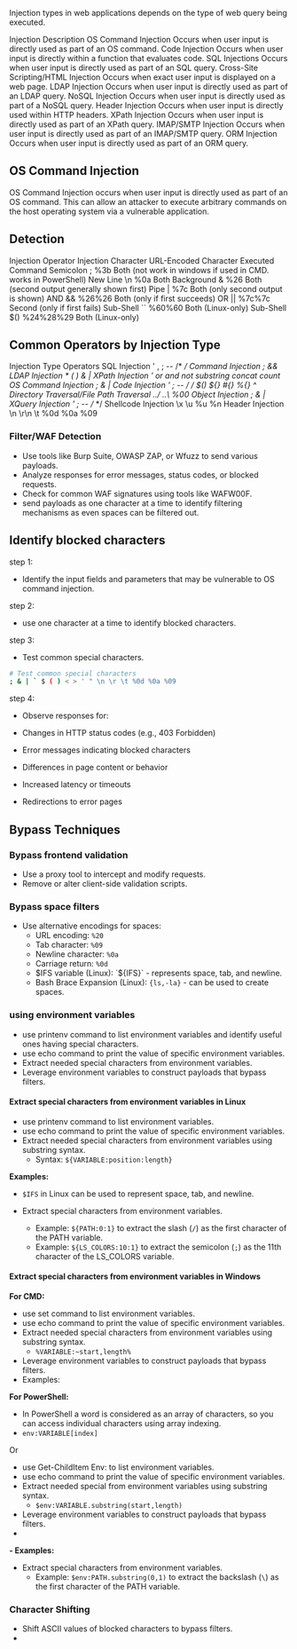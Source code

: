 Injection types in web applications depends on the type of web query being executed.

Injection 	                               Description
OS Command Injection 	                   Occurs when user input is directly used as part of an OS command.
Code Injection 	Occurs                     when user input is directly within a function that evaluates code.
SQL Injections 	Occurs                     when user input is directly used as part of an SQL query.
Cross-Site Scripting/HTML Injection    	   Occurs when exact user input is displayed on a web page.
LDAP Injection                               Occurs when user input is directly used as part of an LDAP query.
NoSQL Injection                             Occurs when user input is directly used as part of a NoSQL query.
Header Injection                             Occurs when user input is directly used within HTTP headers.
XPath Injection                             Occurs when user input is directly used as part of an XPath query.
IMAP/SMTP Injection                          Occurs when user input is directly used as part of an IMAP/SMTP query.
ORM Injection                              Occurs when user input is directly used as part of an ORM query.


## OS Command Injection

OS Command Injection occurs when user input is directly used as part of an OS command. This can allow an attacker to execute arbitrary commands on the host operating system via a vulnerable application.

## Detection

Injection Operator 	Injection Character 	URL-Encoded Character 	Executed Command
Semicolon 	; 	%3b 	Both (not work in windows if used in CMD. works in PowerShell)
New Line 	\n 	%0a 	Both
Background 	& 	%26 	Both (second output generally shown first)
Pipe 	| 	%7c 	Both (only second output is shown)
AND 	&& 	%26%26 	Both (only if first succeeds)
OR 	|| 	%7c%7c 	Second (only if first fails)
Sub-Shell 	`` 	%60%60 	Both (Linux-only)
Sub-Shell 	$() 	%24%28%29 	Both (Linux-only)


## Common Operators by Injection Type

Injection Type 	Operators
SQL Injection 	' , ; -- /* */
Command Injection 	; &&
LDAP Injection 	* ( ) & |
XPath Injection 	' or and not substring concat count
OS Command Injection 	; & |
Code Injection 	' ; -- /* */ $() ${} #{} %{} ^
Directory Traversal/File Path Traversal 	../ ..\\ %00
Object Injection 	; & |
XQuery Injection 	' ; -- /* */
Shellcode Injection 	\x \u %u %n
Header Injection 	\n \r\n \t %0d %0a %09

### Filter/WAF Detection
- Use tools like Burp Suite, OWASP ZAP, or Wfuzz to send various payloads.
- Analyze responses for error messages, status codes, or blocked requests.
- Check for common WAF signatures using tools like WAFW00F.
- send payloads as one character at a time to identify filtering mechanisms as even spaces can be filtered out.

## Identify blocked characters

step 1:

- Identify the input fields and parameters that may be vulnerable to OS command injection.

step 2:

- use one character at a time to identify blocked characters.

step 3:

- Test common special characters.

```bash
# Test common special characters
; & | ` $ ( ) < > ' " \n \r \t %0d %0a %09
``` 

step 4:

- Observe responses for:

- Changes in HTTP status codes (e.g., 403 Forbidden)
- Error messages indicating blocked characters
- Differences in page content or behavior
- Increased latency or timeouts
- Redirections to error pages

## Bypass Techniques

### Bypass frontend validation

- Use a proxy tool to intercept and modify requests.
- Remove or alter client-side validation scripts.

### Bypass space filters

- Use alternative encodings for spaces:
  - URL encoding: `%20`
  - Tab character: `%09`
  - Newline character: `%0a`
  - Carriage return: `%0d`
  - $IFS variable (Linux): `${IFS}` - represents space, tab, and newline.
  - Bash Brace Expansion (Linux): `{ls,-la}` - can be used to create spaces.

### using environment variables 

- use printenv command to list environment variables and identify useful ones having special characters.
- use echo command to print the value of specific environment variables.
- Extract needed special characters from environment variables.
- Leverage environment variables to construct payloads that bypass filters.

#### Extract special characters from environment variables in Linux

- use printenv command to list environment variables.
- use echo command to print the value of specific environment variables.
- Extract needed special characters from environment variables using substring syntax.
  - Syntax: `${VARIABLE:position:length}`

**Examples:**
-  `$IFS` in Linux can be used to represent space, tab, and newline.

- Extract special characters from environment variables.
  - Example: `${PATH:0:1}` to extract the slash (`/`) as the first character of the PATH variable.
  - Example: `${LS_COLORS:10:1}` to extract the semicolon (`;`) as the 11th character of the LS_COLORS variable.

#### Extract special characters from environment variables in Windows

**For CMD:**
- use set command to list environment variables.
- use echo command to print the value of specific environment variables.
- Extract needed special characters from environment variables using substring syntax.
  - `%VARIABLE:~start,length%`
- Leverage environment variables to construct payloads that bypass filters.
- Examples:

**For PowerShell:**
- In PowerShell a word is considered as an array of characters, so you can access individual characters using array indexing.
- `env:VARIABLE[index]`

Or

- use Get-ChildItem Env: to list environment variables.
- use echo command to print the value of specific environment variables.
- Extract needed special  from environment variables using substring syntax.
  - `$env:VARIABLE.substring(start,length)`
- Leverage environment variables to construct payloads that bypass filters.
- 
**- Examples:**

- Extract special characters from environment variables.
  - Example: `$env:PATH.substring(0,1)` to extract the backslash (`\`) as the first character of the PATH variable.

### Character Shifting

- Shift ASCII values of blocked characters to bypass filters.
- 